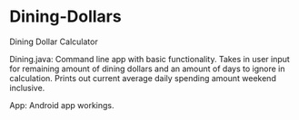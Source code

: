 # Dining-Dollars
Dining Dollar Calculator

Dining.java:
  Command line app with basic functionality. Takes in user input for remaining amount of
  dining dollars and an amount of days to ignore in calculation. Prints out current average
  daily spending amount weekend inclusive.
  
App:
  Android app workings.
